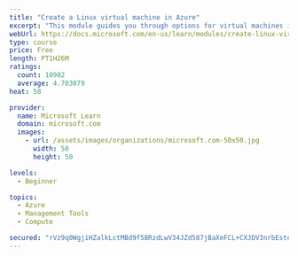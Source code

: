 ```yaml
---
title: "Create a Linux virtual machine in Azure"
excerpt: "This module guides you through options for virtual machines in Azure, creating and connecting a Linux virtual machine, and configuring your network settings."
webUrl: https://docs.microsoft.com/en-us/learn/modules/create-linux-virtual-machine-in-azure/
type: course
price: Free
length: PT1H26M
ratings:
  count: 10982
  average: 4.703879
heat: 58

provider:
  name: Microsoft Learn
  domain: microsoft.com
  images:
    - url: /assets/images/organizations/microsoft.com-50x50.jpg
      width: 50
      height: 50

levels:
  - Beginner

topics:
  - Azure
  - Management Tools
  - Compute

secured: "rVz9q0WgjiHZalkLctMBd9f5BRzdLwV34JZd587jBaXeFCL+CXJDV3nrbEstevAuvNjQNwOF8xeTUw/Z13dRXoL+sas9WoUzBRScDp7p3uytnHnkc1yj2U572QJ6XcGBmxkQPX7q+17syv2qvrNP7b2/sP7r/iYcDpKrUM0xof4sMlYJ4RhWuMPsB+28wKgr9cbljxv3uGklu7jqTJZQfemJZAI3WqwjklceMGYb+/dBsTgxvW09dNoL2urJNLzfnZUn2OoKmu6mkhrqtDHr4pmHlicbGUI3RJ/8Vx7V1EkiI7Yj2JakE3HRKaPvhyYuKS9Dl1iWULcBACzLTX/HEcyyMoDwuVV2XKKoQp/is7697pnRpaYQsC6CBZyidtC1PeBjycs6m3++VwVGlpduWxsxuH60bNlC2jggsJ6bPHM=;rCgK9BQgpyyTJfxObwmcKw=="
---
```



